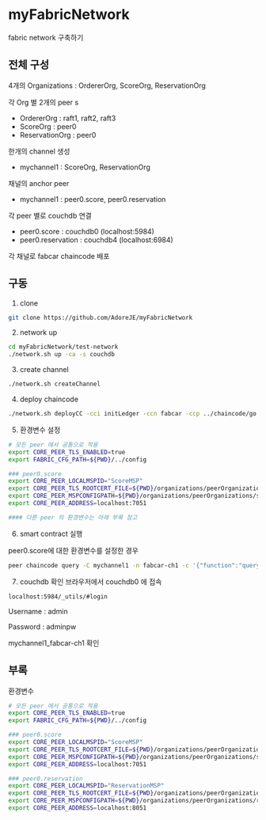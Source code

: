 # myFabricNetwork

fabric network 구축하기

## 전체 구성

4개의 Organizations : OrdererOrg, ScoreOrg, ReservationOrg

각 Org 별 2개의 peer
s
- OrdererOrg : raft1, raft2, raft3
- ScoreOrg : peer0
- ReservationOrg : peer0

한개의 channel 생성

- mychannel1 : ScoreOrg, ReservationOrg

채널의 anchor peer

- mychannel1 : peer0.score, peer0.reservation

각 peer 별로 couchdb 연결

- peer0.score : couchdb0 (localhost:5984)
- peer0.reservation : couchdb4 (localhost:6984)

각 채널로 fabcar chaincode 배포

## 구동

1. clone

```bash
git clone https://github.com/AdoreJE/myFabricNetwork
```

2. network up

```bash
cd myFabricNetwork/test-network
./network.sh up -ca -s couchdb
```

3. create channel

```bash
./network.sh createChannel
```

4. deploy chaincode

```bash
./network.sh deployCC -cci initLedger -ccn fabcar -ccp ../chaincode/go
```

5. 환경변수 설정

```bash
# 모든 peer 에서 공통으로 적용
export CORE_PEER_TLS_ENABLED=true
export FABRIC_CFG_PATH=${PWD}/../config

### peer0.score
export CORE_PEER_LOCALMSPID="ScoreMSP"
export CORE_PEER_TLS_ROOTCERT_FILE=${PWD}/organizations/peerOrganizations/score.example.com/peers/peer0.score.example.com/tls/ca.crt
export CORE_PEER_MSPCONFIGPATH=${PWD}/organizations/peerOrganizations/score.example.com/users/Admin@score.example.com/msp
export CORE_PEER_ADDRESS=localhost:7051

#### 다른 peer 의 환경변수는 아래 부록 참고
```

6. smart contract 실행

peer0.score에 대한 환경변수를 설정한 경우

```bash
peer chaincode query -C mychannel1 -n fabcar-ch1 -c '{"function":"queryAllCars","Args":[""]}'
```


7. couchdb 확인
   브라우저에서 couchdb0 에 접속

```
localhost:5984/_utils/#login
```

Username : admin

Password : adminpw

mychannel1_fabcar-ch1 확인

## 부록

환경변수

```bash
# 모든 peer 에서 공통으로 적용
export CORE_PEER_TLS_ENABLED=true
export FABRIC_CFG_PATH=${PWD}/../config

### peer0.score
export CORE_PEER_LOCALMSPID="ScoreMSP"
export CORE_PEER_TLS_ROOTCERT_FILE=${PWD}/organizations/peerOrganizations/score.example.com/peers/peer0.score.example.com/tls/ca.crt
export CORE_PEER_MSPCONFIGPATH=${PWD}/organizations/peerOrganizations/score.example.com/users/Admin@score.example.com/msp
export CORE_PEER_ADDRESS=localhost:7051

### peer0.reservation
export CORE_PEER_LOCALMSPID="ReservationMSP"
export CORE_PEER_TLS_ROOTCERT_FILE=${PWD}/organizations/peerOrganizations/reservation.example.com/peers/peer0.reservation.example.com/tls/ca.crt
export CORE_PEER_MSPCONFIGPATH=${PWD}/organizations/peerOrganizations/reservation.example.com/users/Admin@reservation.example.com/msp
export CORE_PEER_ADDRESS=localhost:8051